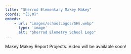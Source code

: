 ```yaml
---
title: "Sherrod Elementary Makey Makey"
coords: "[3,0]"
embeds: 
    - url: "images/schoolLogos/SHE.webp"
      type: 'image'
      alt: "Sherrod Elemetry School Logo"
---
```


Makey Makey Report Projects.  Video will be available soon!
